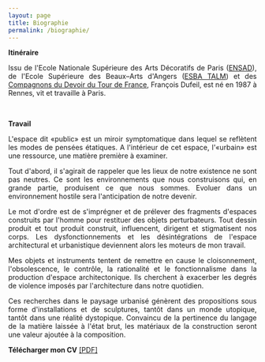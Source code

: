 ```yaml
---
layout: page
title: Biographie
permalink: /biographie/
---
```


<span style="font-weight: bold;">Itin&eacute;raire</span> 

<p style="text-align:justify">
Issu de l&#39;Ecole Nationale Sup&eacute;rieure des Arts D&eacute;coratifs de Paris (<a href="#" onclick='window.open("http://www.ensad.fr/");return false;'>ENSAD</a>), de l&#39;Ecole Sup&eacute;rieure des Beaux&ndash;Arts d&#39;Angers (<a href="#" onclick='window.open("http://angers.esba-talm.fr/");return false;'>ESBA TALM</a>) et des <a href="#" onclick='window.open("http://www.compagnons-du-devoir.com/");return false;'>Compagnons du Devoir du Tour de France</a>, Fran&ccedil;ois Dufeil, est n&eacute; en 1987 &agrave; Rennes, vit et travaille &agrave; Paris.
</p>
<br/>

<span style="font-weight: bold;">Travail</span> 

<p style="text-align:justify">
L'espace dit &laquo;public&raquo; est un miroir symptomatique dans lequel se refl&egrave;tent les modes de pens&eacute;es &eacute;tatiques. A l'int&eacute;rieur de cet espace, l'&laquo;urbain&raquo; est une ressource, une mati&egrave;re premi&egrave;re &agrave; examiner.
</p> 

<p style="text-align:justify">
Tout d'abord, il s'agirait de rappeler que les lieux de notre existence ne sont pas neutres. Ce sont les environnements que nous construisons qui, en grande partie, produisent ce que nous sommes. Evoluer dans un environnement hostile sera l'anticipation de notre devenir. 
</p> 

<p style="text-align:justify">
Le mot d'ordre est de s&#39;impr&eacute;gner et de pr&eacute;lever des fragments d&#39;espaces construits par l&#39;homme pour restituer des objets perturbateurs. Tout dessin produit et tout produit construit, influencent, dirigent et stigmatisent nos corps. Les dysfonctionnements et les d&eacute;sint&eacute;grations de l&#39;espace architectural et urbanistique deviennent alors les moteurs de mon travail.
</p> 

<p style="text-align:justify">
Mes objets et instruments tentent de remettre en cause le cloisonnement, l'obsolescence, le contr&ocirc;le, la rationalit&eacute; et le fonctionnalisme dans la production d&#39;espace architectonique. Ils cherchent &agrave; exacerber les degr&eacute;s de violence impos&eacute;s par l'architecture dans notre quotidien.
</p> 

<p style="text-align:justify">
Ces recherches dans le paysage urbanis&eacute; g&eacute;n&egrave;rent des propositions sous forme d&#39;installations et de sculptures, tant&ocirc;t dans un monde utopique, tant&ocirc;t dans une r&eacute;alit&eacute; dystopique.
Convaincu de la pertinence du langage de la mati&egrave;re laiss&eacute;e &agrave; l'&eacute;tat brut, les mat&eacute;riaux de la construction seront une valeur ajout&eacute;e &agrave; la composition.  
</p> 


<p style="text-align:justify">
<span style="font-weight: bold;">T&eacute;l&eacute;charger mon CV</span> <a href="#" onclick='window.open("https://www.dropbox.com/s/kd9w1o2c63to8m0/CV_Francois_Dufeil.pdf?raw=1");return false;'>[PDF]</a>
</p>
